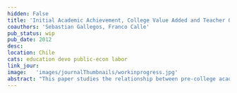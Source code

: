 ```yaml
---
hidden: False
title: 'Initial Academic Achievement, College Value Added and Teacher Quality'
coauthors: 'Sebastian Gallegos, Franco Calle'
pub_status: wip
pub_date: 2012
desc:
location: Chile
cats: education devo public-econ labor
link_jour:
image:   'images/journalThumbnails/workinprogress.jpg'
abstract: "This paper studies the relationship between pre-college academic achievement and teacher performance using data on the population of applicants to teaching colleges in Chile from 1977 to 2011. We find a robust positive and concave relationship between precollege academic achievement and a variety of outcomes measures including probability of graduation, college exit exams, probability of employment, teacher evaluations, peer teacher evaluations, student test scores and test score value added. We then study whether some colleges prepare teachers more than others, potentially increasing or undoing initial deficiencies. We using a regression discontinuity design building on institutional features of the centralized admissions system in Chile. We find  no evidence that any particular teaching college help underachieving students systematically improve as teachers relative to others. These results suggest that while high performing teachers are hard to identify, low performing teachers are associated with low academic achievement prior entering college. To evaluate the policy relevant of a minimum standard for entering teaching colleges, we develop a model that classifies potential teachers based on the rich set of precollege test information. This model provides feasible college specific cutoff rules that exclude students with 90% chance of being a low performing teacher. Partial equilibrium analysis shows that if implemented, these rules would have binded for 25% of students entering teaching colleges in 2016 and would have affected 20% of current teachers, including 87% of the worst performers based on government teacher evaluations."  
---
```

